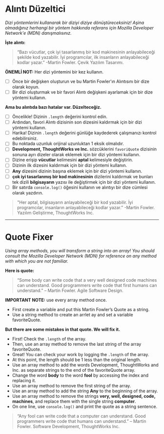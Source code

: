 # Alıntı Düzeltici

*Dizi yöntemlerini kullanarak bir diziyi diziye dönüştüreceksiniz!
Aşina olmadığınız herhangi bir yöntem hakkında referans için Mozilla Developer Network'e (MDN) danışmalısınız.*

**İşte alıntı:**

> “Bazı vücutlar, çok iyi tasarlanmış bir kod makinesinin anlayabileceği şekilde kod yazabilir. İyi programcılar, ilk insanların anlayabileceği kodlar yazar.” -Martin Fowler. Çevik Yazılım Tasarımı.

**ÖNEMLİ NOT:** Her dizi yöntemini bir kez kullanın.

* [  ] Önce bir değişken oluşturun ve bu Martin Fowler'ın Alıntısını bir dize olarak koyun.
* [  ] Bir dizi oluşturmak ve bir favori Alıntı değişkeni ayarlamak için bir dize yöntemi kullanın.

**Ama bu alıntıda bazı hatalar var. Düzelteceğiz.**

* [  ] Öncelikle! Dizinin `.length` değerini kontrol edin.
* [  ] Ardından, favori Alıntı dizisinin son dizesini kaldırmak için bir dizi yöntemi kullanın.
* [  ] Harika! Dizinin `.length` değerini günlüğe kaydederek çalışmanızı kontrol edebilirsiniz.
* [  ] Bu noktada uzunluk orijinal uzunluktan 1 eksik olmalıdır.
* [  ] **Development, ThoughtWorks ve Inc.** sözcüklerini `favoriQuote` dizisinin sonuna ayrı dizeler olarak eklemek için bir dizi yöntemi kullanın.
* [  ] Dizine erişip **vücutlar** kelimesini **aptal** kelimesiyle değiştirin.
* [  ] Dizinin ilk dizesini kaldırmak için bir dizi yöntemi kullanın.
* [  ] **Any** dizesini dizinin başına eklemek için bir dizi yöntemi kullanın.
* [  ] **çok iyi tasarlanmış bir kod makinesinin** dizilerini kaldırmak ve bunları tek dizili **bilgisayarın** yazısı ile değiştirmek için bir dizi yöntemi kullanın.
* [  ] Bir satırda `console.log()` öğesini kullanın ve alıntıyı bir dize cümlesi olarak yazdırın.

> "Her aptal, bilgisayarın anlayabileceği bir kod yazabilir. İyi programcılar, insanların anlayabileceği kodlar yazar.” -Martin Fowler. Yazılım Geliştirme, ThoughtWorks Inc.

---

# Quote Fixer

*Using array methods, you will transform a string into an array!
You should consult the Mozilla Developer Network (MDN) for reference on any method with which you are not familiar.*

**Here is quote:**

> “Some body can write code that a very well designed code machines can understand. Good programmers write code that first humans can understand.” – Martin Fowler. Agile Software Design.

**IMPORTANT NOTE:** use every array method once.

* First create a variable and put this Martin Fowler’s Quote as a string.
* Use a string method to create an arrlet ay and set a variable favoriteQuote.

**But there are some mistakes in that quote. We will fix it.**

* First! Check the `.length` of the array.
* Then, use an array method to remove the last string of the array favoriteQuote.
* Great! You can check your work by logging the `.length` of the array.
* At this point, the length should be 1 less than the original length.
* Use an array method to add the words Development, ThoughtWorks and Inc. as separate strings to the end of the favoriteQuote array.
* Change the word **body** to the word **fool** by accessing the index and replacing it.
* Use an array method to remove the first string of the array.
* Use an array method to add the string **Any** to the beginning of the array.
* Use an array method to remove the strings **very, well, designed, code, machines**, and replace them with the single string **computer**.
* On one line, use `console.log()` and print the quote as a string sentence.

> “Any fool can write code that a computer can understand. Good programmers write code that humans can understand.” – Martin Fowler. Software Development, ThoughtWorks Inc.
